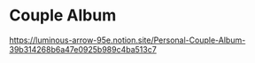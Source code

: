 # Couple Album

https://luminous-arrow-95e.notion.site/Personal-Couple-Album-39b314268b6a47e0925b989c4ba513c7

